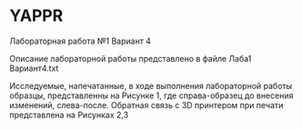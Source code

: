 # YAPPR
Лабораторная работа №1
Вариант 4

Описание лабораторной работы представлено в файле Лаба1 Вариант4.txt

Исследуемые, напечатанные, в ходе выполнения лабораторной работы образцы, представленны на Рисунке 1, где справа-образец до внесения изменений, слева-после. Обратная связь с 3D принтером при печати представлена на Рисунках 2,3 
